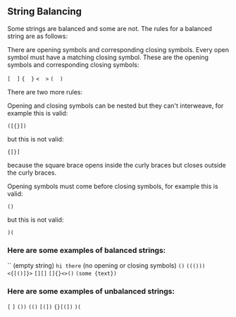 ## String Balancing

Some strings are balanced and some are not.  The rules for a balanced string are as follows:

There are opening symbols and corresponding closing symbols.  Every open symbol must have a matching closing symbol. These are the opening symbols and corresponding closing symbols:

`[  ]`
`{  }`
`<  >`
`(  )`

There are two more rules:

Opening and closing symbols can be nested but they can't interweave, for example this is valid:

`([{}])`

but this is not valid:

`{[}]`

because the square brace opens inside the curly braces but closes outside the curly braces.

Opening symbols must come before closing symbols, for example this is valid:

`()`

but this is not valid:

`)(`

### Here are some examples of balanced strings:

`` (empty string)
`hi there` (no opening or closing symbols)
`()`
`((()))`
`<{[()]}>`
`[][]`
`[]{}<>()`
`(some {text})`

### Here are some examples of unbalanced strings:

`[`
`]`
`())`
`(()`
`[(])`
`{}[(])`
`)(`